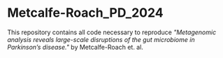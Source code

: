 # Metcalfe-Roach_PD_2024

This repository contains all code necessary to reproduce *"Metagenomic analysis reveals large-scale disruptions of the gut microbiome in Parkinson’s disease."* by Metcalfe-Roach et. al.
